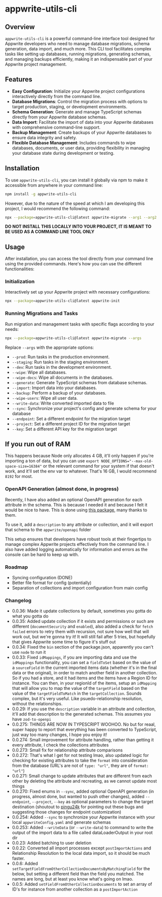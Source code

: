# appwrite-utils-cli

## Overview

`appwrite-utils-cli` is a powerful command-line interface tool designed for Appwrite developers who need to manage database migrations, schema generation, data import, and much more. This CLI tool facilitates complex tasks like setting up databases, running migrations, generating schemas, and managing backups efficiently, making it an indispensable part of your Appwrite project management.

## Features

- **Easy Configuration**: Initialize your Appwrite project configurations interactively directly from the command line.
- **Database Migrations**: Control the migration process with options to target production, staging, or development environments.
- **Schema Generation**: Generate and manage TypeScript schemas directly from your Appwrite database schemas.
- **Data Import**: Facilitate the import of data into your Appwrite databases with comprehensive command-line support.
- **Backup Management**: Create backups of your Appwrite databases to ensure data integrity and safety.
- **Flexible Database Management**: Includes commands to wipe databases, documents, or user data, providing flexibility in managing your database state during development or testing.

## Installation

To use `appwrite-utils-cli`, you can install it globally via npm to make it accessible from anywhere in your command line:

```bash
npm install -g appwrite-utils-cli
```

However, due to the nature of the speed at which I am developing this project, I would recommend the following command:

```bash
npx --package=appwrite-utils-cli@latest appwrite-migrate --arg1 --arg2 --arg3
```

**DO NOT INSTALL THIS LOCALLY INTO YOUR PROJECT, IT IS MEANT TO BE USED AS A COMMAND LINE TOOL ONLY**

## Usage

After installation, you can access the tool directly from your command line using the provided commands. Here's how you can use the different functionalities:

### Initialization

Interactively set up your Appwrite project with necessary configurations:

```bash
npx --package=appwrite-utils-cli@latest appwrite-init
```

### Running Migrations and Tasks

Run migration and management tasks with specific flags according to your needs:

```bash
npx --package=appwrite-utils-cli@latest appwrite-migrate --args
```

Replace `--args` with the appropriate options:

- `--prod`: Run tasks in the production environment.
- `--staging`: Run tasks in the staging environment.
- `--dev`: Run tasks in the development environment.
- `--wipe`: Wipe all databases.
- `--wipe-docs`: Wipe all documents in the databases.
- `--generate`: Generate TypeScript schemas from database schemas.
- `--import`: Import data into your databases.
- `--backup`: Perform a backup of your databases.
- `--wipe-users`: Wipe all user data.
- `--write-data`: Write converted imported data to file
- `--sync`: Synchronize your project's config and generate schema for your database
- `--endpoint`: Set a different endpoint for the migration target
- `--project`: Set a different project ID for the migration target
- `--key`: Set a different API key for the migration target

## If you run out of RAM

This happens because Node only allocates 4 GB, it'll only happen if you're importing a ton of data, but you can use `export NODE_OPTIONS="--max-old-space-size=16384"` or the relevant command for your system if that doesn't work, and it'll set the env var to whatever. That's 16 GB, I would recommend `8192` for most.

### OpenAPI Generation (almost done, in progress)

Recently, I have also added an optional OpenAPI generation for each attribute in the schema. This is because I needed it and because I felt it would be nice to have. This is done using [this package](https://github.com/asteasolutions/zod-to-openapi), many thanks to them.

To use it, add a `description` to any attribute or collection, and it will export that schema to the `appwrite/openapi` folder

This setup ensures that developers have robust tools at their fingertips to manage complex Appwrite projects effectively from the command line. I also have added logging automatically for information and errors as the console can be hard to keep up with.

### Roadmap

- Syncing configuration (DONE)
- Better file format for config (potentially)
- Separation of collections and import configuration from main config

### Changelog

- 0.0.36: Made it update collections by default, sometimes you gotta do what you gotta do
- 0.0.35: Added update collection if it exists and permissions or such are different (`documentSecurity` and `enabled`), also added a check for `fetch failed` errors to retry them with recursion, not sure how well that will work out, but we're gonna try it! It will still fail after 5 tries, but hopefully that gives Appwrite some time to figure it's stuff out
- 0.0.34: Fixed the `bin` section of the package.json, apparently you can't use `node` to run it
- 0.0.33: Fixed `idMappings`, if you are importing data and use the `idMappings` functionality, you can set a `fieldToSet` based on the value of a `sourceField` in the current imported items data (whether it's in the final data or the original), in order to match another field in another collection. So if you had a store, and it had items and the items have a Region ID for instance. You can then, in your regionId of the items, setup an `idMapping` that will allow you to map the value of the `targetField` based on the value of the `targetFieldToMatch` in the `targetCollection`. Sounds complex, but it's very useful. Like psuedo-relationship resolution, without the relationships.
- 0.0.29: If you use the `description` variable in an attribute and collection, it'll add that description to the generated schemas. This assumes you have `zod-to-openpi`
- 0.0.275: THINGS ARE NOW IN TYPESCRIPT WOOHOO. No but for reaal, super happy to report that everything has been converted to TypeScript, just way too many changes, I hope you enjoy it!
- 0.0.274: Small improvement for attribute handling, rather than getting it every attribute, I check the collections attributes
- 0.0.273: Small fix for relationship attribute comparisons
- 0.0.272: That's what I get for not testing lmao, also updated logic for checking for existing attributes to take the `format` into consideration from the database (URL's are not of `type: "url"`, they are of `format: "url"`)
- 0.0.271: Small change to update attributes that are different from each other by deleting the attribute and recreating, as we cannot update most things
- 0.0.270: Fixed enums in `--sync`, added optional OpenAPI generation (in progress, almost done, but wanted to push other changes), added `--endpoint`, `--project`, `--key` as optional parameters to change the target destination (shoutout to [pingu24k](https://github.com/pingu2k4) for pointing out these bugs and suggesting those changes for endpoint customization)
- 0.0.254: Added `--sync` to synchronize your Appwrite instance with your local `appwriteConfig.yaml` and generate schemas
- 0.0.253: Added `--writeData` (or `--write-data`) to command to write the output of the import data to a file called dataLoaderOutput in your root dir
- 0.0.23: Added batching to user deletion
- 0.0.22: Converted all import processes except `postImportActions` and Relationship Resolution to the local data import, so it should be much faster.
- 0.0.6: Added `setTargetFieldFromOtherCollectionDocumentsByMatchingField` for the below, but setting a different field than the field you matched. The names are long, but at least you know what's going on lmao.
- 0.0.5: Added `setFieldFromOtherCollectionDocuments` to set an array of ID's for instance from another collection as a `postImportAction`

